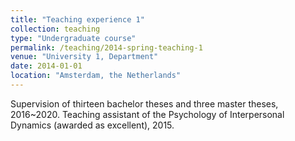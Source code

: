 ```yaml
---
title: "Teaching experience 1"
collection: teaching
type: "Undergraduate course"
permalink: /teaching/2014-spring-teaching-1
venue: "University 1, Department"
date: 2014-01-01
location: "Amsterdam, the Netherlands"
---
```


Supervision of thirteen bachelor theses and three master theses, 2016~2020.
Teaching assistant of the Psychology of Interpersonal Dynamics (awarded as excellent), 2015.

